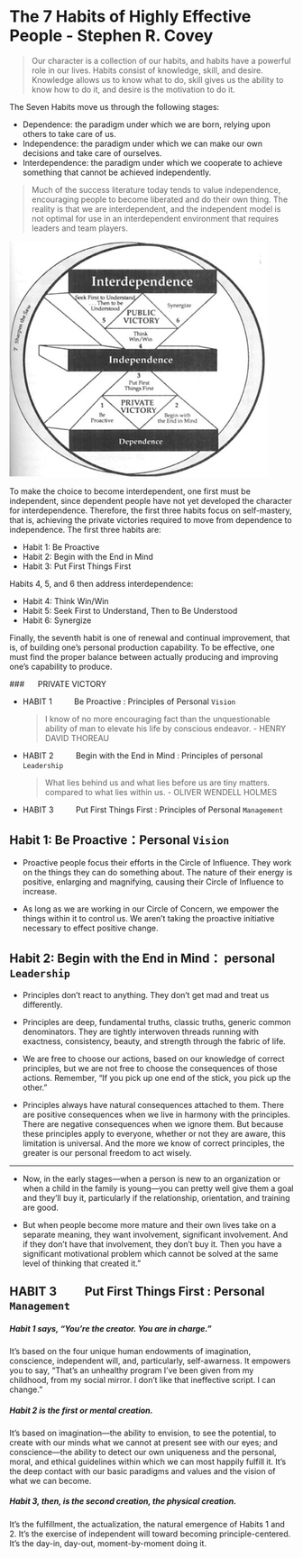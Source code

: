 # The 7 Habits of Highly Effective People - Stephen R. Covey

> Our character is a collection of our habits, and habits have a powerful role in our lives. Habits consist of knowledge, skill, and desire. Knowledge allows us to know what to do, skill gives us the ability to know how to do it, and desire is the motivation to do it.

The Seven Habits move us through the following stages:

* Dependence: the paradigm under which we are born, relying upon others to take care of us.
* Independence: the paradigm under which we can make our own decisions and take care of ourselves.
* Interdependence: the paradigm under which we cooperate to achieve something that cannot be achieved independently.



> Much of the success literature today tends to value independence, encouraging people to become liberated and do their own thing. 
The reality is that we are interdependent, and the independent model is not optimal for use in an interdependent environment that requires leaders and team players.

![](img/7PARADIGM.jpg)

To make the choice to become interdependent, one first must be independent, since dependent people have not yet developed the character for interdependence. Therefore, the first three habits focus on self-mastery, that is, achieving the private victories required to move from dependence to independence. The first three habits are:

* Habit 1: Be Proactive
* Habit 2: Begin with the End in Mind
* Habit 3: Put First Things First


Habits 4, 5, and 6 then address interdependence:

* Habit 4: Think Win/Win
* Habit 5: Seek First to Understand, Then to Be Understood
* Habit 6: Synergize

Finally, the seventh habit is one of renewal and continual improvement, that is, of building one’s personal production capability. To be effective, one must find the proper balance between actually producing and improving one’s capability to produce.



###      PRIVATE VICTORY

- HABIT 1          Be Proactive : Principles of Personal `Vision`
	> I know of no more encouraging fact than the unquestionable ability of man to elevate his life by conscious endeavor. - HENRY DAVID THOREAU


- HABIT 2          Begin with the End in Mind : Principles of personal `Leadership`
 	> What lies behind us and what lies before us are tiny matters. compared to what lies within us. - OLIVER WENDELL HOLMES



- HABIT 3          Put First Things First : Principles of Personal `Management`


## Habit 1: Be Proactive：Personal `Vision`

- Proactive people focus their efforts in the Circle of Influence. They work on the things they can do something about. The nature of their energy is positive, enlarging and magnifying, causing their Circle of Influence to increase.

- As long as we are working in our Circle of Concern, we empower the things within it to control us. We aren’t taking the proactive initiative necessary to effect positive change.







## Habit 2: Begin with the End in Mind： personal `Leadership`

- Principles don’t react to anything. They don’t get mad and treat us differently. 

- Principles are deep, fundamental truths, classic truths, generic common denominators. They are tightly interwoven threads running with exactness, consistency, beauty, and strength through the fabric of life.

- We are free to choose our actions, based on our knowledge of correct principles, but we are not free to choose the consequences of those actions. Remember, “If you pick up one end of the stick, you pick up the other.”

- Principles always have natural consequences attached to them. There are positive consequences when we live in harmony with the principles. There are negative consequences when we ignore them. But because these principles apply to everyone, whether or not they are aware, this limitation is universal. And the more we know of correct principles, the greater is our personal freedom to act wisely.


***

- Now, in the early stages—when a person is new to an organization or when a child in the family is young—you can pretty well give them a goal and they’ll buy it, particularly if the relationship, orientation, and training are good.

- But when people become more mature and their own lives take on a separate meaning, they want involvement, significant involvement. And if they don’t have that involvement, they don’t buy it. Then you have a significant motivational problem which cannot be solved at the same level of thinking that created it.”



## HABIT 3          Put First Things First : Personal `Management`


##### Habit 1 says, “You’re the creator. You are in charge.” 

It’s based on the four unique human endowments of imagination, conscience, independent will, and, particularly, self-awarness. It empowers you to say, “That’s an unhealthy program I’ve been given from my childhood, from my social mirror. I don’t like that ineffective script. I can change.”

##### Habit 2 is the first or mental creation. 
It’s based on imagination—the ability to envision, to see the potential, to create with our minds what we cannot at present see with our eyes; and conscience—the ability to detect our own uniqueness and the personal, moral, and ethical guidelines within which we can most happily fulfill it. It’s the deep contact with our basic paradigms and values and the vision of what we can become.

##### Habit 3, then, is the second creation, the physical creation. 

It’s the fulfillment, the actualization, the natural emergence of Habits 1 and 2. It’s the exercise of independent will toward becoming principle-centered. It’s the day-in, day-out, moment-by-moment doing it.
